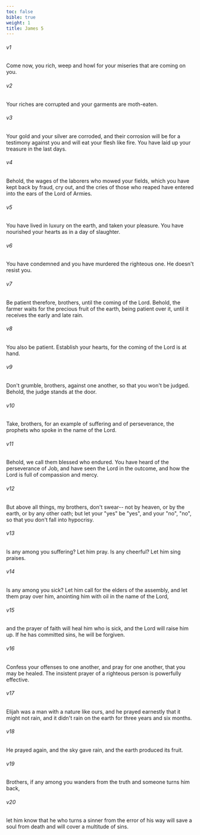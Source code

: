 ```yaml
---
toc: false
bible: true
weight: 1
title: James 5
---
```




###### v1 
Come now, you rich, weep and howl for your miseries that are coming on you. 

###### v2 
Your riches are corrupted and your garments are moth-eaten. 

###### v3 
Your gold and your silver are corroded, and their corrosion will be for a testimony against you and will eat your flesh like fire. You have laid up your treasure in the last days. 

###### v4 
Behold, the wages of the laborers who mowed your fields, which you have kept back by fraud, cry out, and the cries of those who reaped have entered into the ears of the Lord of Armies. 

###### v5 
You have lived in luxury on the earth, and taken your pleasure. You have nourished your hearts as in a day of slaughter. 

###### v6 
You have condemned and you have murdered the righteous one. He doesn't resist you. 

###### v7 
Be patient therefore, brothers, until the coming of the Lord. Behold, the farmer waits for the precious fruit of the earth, being patient over it, until it receives the early and late rain. 

###### v8 
You also be patient. Establish your hearts, for the coming of the Lord is at hand. 

###### v9 
Don't grumble, brothers, against one another, so that you won't be judged. Behold, the judge stands at the door. 

###### v10 
Take, brothers, for an example of suffering and of perseverance, the prophets who spoke in the name of the Lord. 

###### v11 
Behold, we call them blessed who endured. You have heard of the perseverance of Job, and have seen the Lord in the outcome, and how the Lord is full of compassion and mercy. 

###### v12 
But above all things, my brothers, don't swear-- not by heaven, or by the earth, or by any other oath; but let your "yes" be "yes", and your "no", "no", so that you don't fall into hypocrisy. 

###### v13 
Is any among you suffering? Let him pray. Is any cheerful? Let him sing praises. 

###### v14 
Is any among you sick? Let him call for the elders of the assembly, and let them pray over him, anointing him with oil in the name of the Lord, 

###### v15 
and the prayer of faith will heal him who is sick, and the Lord will raise him up. If he has committed sins, he will be forgiven. 

###### v16 
Confess your offenses to one another, and pray for one another, that you may be healed. The insistent prayer of a righteous person is powerfully effective. 

###### v17 
Elijah was a man with a nature like ours, and he prayed earnestly that it might not rain, and it didn't rain on the earth for three years and six months. 

###### v18 
He prayed again, and the sky gave rain, and the earth produced its fruit. 

###### v19 
Brothers, if any among you wanders from the truth and someone turns him back, 

###### v20 
let him know that he who turns a sinner from the error of his way will save a soul from death and will cover a multitude of sins.

